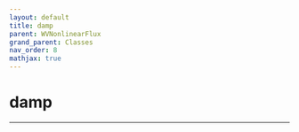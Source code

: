 ```yaml
---
layout: default
title: damp
parent: WVNonlinearFlux
grand_parent: Classes
nav_order: 8
mathjax: true
---
```


#  damp




---

